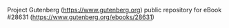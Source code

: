 Project Gutenberg (https://www.gutenberg.org) public repository for eBook #28631 (https://www.gutenberg.org/ebooks/28631)
